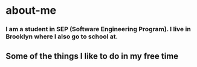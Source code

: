 # about-me
### I am a student in SEP (Software Engineering Program). I live in Brooklyn where I also go to school at. 
## Some of the things I like to do in my free time